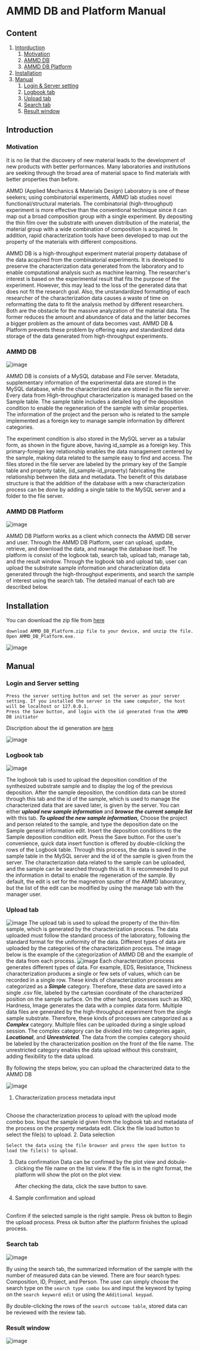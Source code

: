 # AMMD DB and Platform Manual

## Content
1. [Intorduction](#introduction)
    1. [Motivation](#motivation)
    2. [AMMD DB](#ammd-db)
    3. [AMMD DB Platform](#ammd-db-platform)
2. [Installation](#installation)
3. [Manual](#manual)
    1. [Login & Server setting](#login-and-server-setting)
    2. [Logbook tab](#logbook-tab)
    3. [Upload tab](#upload-tab)
    4. [Search tab](#search-tab)
    5. [Result window](#result-window)

## Introduction
### Motivation
  It is no lie that the discovery of new material leads to the development of new products with better performances. 
Many laboratories and institutions are seeking through the broad area of material space to find materials with better properties than before.

  AMMD (Applied Mechanics & Materials Design) Laboratory is one of these seekers; using combinatorial experiments, AMMD lab studies novel functional/structural materials.
The combinatorial (high-throughput) experiment is more effective than the conventional technique since it can map out a broad composition group with a single experiment.
By depositing the thin film over the substrate with uneven distribution of the material, the material group with a wide combination of composition is acquired. 
In addition, rapid characterization tools have been developed to map out the property of the materials with different compositions.

  AMMD DB is a high-throughput experiment material property database of the data acquired from the combinatorial experiments.
It is developed to preserve the characterization data generated from the laboratory and to enable computational analysis such as machine learning.
The researcher's interest is based on the experimental result that fits the purpose of the experiment. 
However, this may lead to the loss of the generated data that does not fit the research goal.
Also, the unstandardized formatting of each researcher of the characterization data causes a waste of time on reformatting the data to fit the analysis method by different researchers.
Both are the obstacle for the massive analyzation of the material data. The former reduces the amount and abundance of data and the latter becomes a bigger problem as the amount of data becomes vast.
AMMD DB & Platform prevents these problem by offering easy and standardized data storage of the data generated from high-throughput experiments.

### AMMD DB
![image](https://user-images.githubusercontent.com/72897259/147449857-397aa907-894a-4f3f-b35b-15fcead2cc84.png)

AMMD DB is consists of a MySQL database and File server. Metadata, supplementary information of the experimental data are stored in the MySQL database, while the characterized data are stored in the file server. 
Every data from High-throughput characterization is managed based on the Sample table. The sample table includes a detailed log of the deposition condition to enable the regeneration of the sample with similar properties. The information of the project and the person who is related to the sample implemented as a foreign key to manage sample information by different categories. <br>

The experiment condition is also stored in the MySQL server as a tabular form, as shown in the figure above, having id_sample as a foreign key. This primary-foreign key relationship enables the data management centered by the sample, making data related to the sample easy to find and access. The files stored in the file server are labeled by the primary key of the Sample table and property table, (id_sample-id_property) fabricating the relationship between the data and metadata. The benefit of this database structure is that the addition of the database with a new characterization process can be done by adding a single table to the MySQL server and a folder to the file server.



### AMMD DB Platform
![image](https://user-images.githubusercontent.com/72897259/147450416-c07f91a4-504e-4c2b-80e2-7cf0accfd935.png)

  AMMD DB Platform works as a client which connects the AMMD DB server and user. Through the AMMD DB Platform, user can upload, update, retrieve, and download the data, and manage the database itself.
The platform is consist of the logbook tab, search tab, upload tab, manage tab, and the result window.
Through the logbook tab and upload tab, user can upload the substrate sample information and characterization data generated through the high-throughput experiments, and search the sample of interest using the search tab. The detailed manual of each tab are described below.

## Installation
You can download the zip file from [here](https://drive.google.com/file/d/1ev7F_GvSoLW-SfkFEn2idv8Deidbp05j/view?usp=sharing)

    download AMMD_DB_Platform.zip file to your device, and unzip the file.
    Open AMMD_DB_Platform.exe.

![image](https://user-images.githubusercontent.com/72897259/148879324-e619fdf5-d089-48c6-8572-222d7dcf70b5.png)


## Manual
### Login and Server setting

	Press the server setting button and set the server as your server setting. If you installed the server in the same computer, the host will be localhost or 127.0.0.1.
	Press the Save button, and login with the id generated from the AMMD DB initiator

Discription about the id generation are [here](https://github.com/jh-song-en/AMMD_DB/blob/master/README.md#user-management)

![image](https://user-images.githubusercontent.com/72897259/148879474-7d398da0-fb10-46c0-828d-15b30091e2c5.png)


### Logbook tab
![image](https://user-images.githubusercontent.com/72897259/147438029-6f7dc468-3ef1-4e16-bd87-d967824efe68.png)

The logbook tab is used to upload the deposition condition of the synthesized substrate sample and to display the log of the previous deposition. After the sample deposition, the condition data can be stored through this tab and the id of the sample, which is used to manage the characterized data that are saved later, is given by the server. 
You can either ___upload new sample information___ and ___browse the current sample list___ with this tab.
___To upload the new sample information,___
	Choose the project and person related to the sample, and type the deposition date on the Sample general information edit.
    Insert the deposition conditions to the Sample deposition condition edit.
	Press the Save button.
For the user's convenience, quick data insert function is offered by double-clicking the rows of the Logbook table.
Through this process, the data is saved in the sample table in the MySQL server and the id of the sample is given from the server. The characterization data related to the sample can be uploaded, and the sample can be searched through this id.
It is recommended to put the information in detail to enable the regeneration of the sample. By default, the edit is set for the magnetron sputter of the AMMD laboratory, but the list of the edit can be modified by using the manage tab with the manager user.
### Upload tab
![image](https://user-images.githubusercontent.com/72897259/147901379-235a8fbe-73e2-49d7-bcb3-186e41376355.png)
The upload tab is used to upload the property of the thin-film sample, which is generated by the characterization process. The data uploaded must follow the standard process of the laboratory, following the standard format for the uniformity of the data. Different types of data are uploaded by the categories of the characterization process.
The image below is the example of the categorization of AMMD DB and the example of the data from each process.
![image](https://user-images.githubusercontent.com/72897259/147904316-42a21fd4-997d-4a22-b99c-e6c5ed93ac97.png)
Each characterization process generates different types of data. For example, EDS, Resistance, Thickness characterization produces a single or few sets of values, which can be recorded in a single row. These kinds of characterization processes are categorized as a ___Simple___ category. Therefore, these data are saved into a single .csv file, labeled by the cartesian coordinate of the characterized position on the sample surface.
On the other hand, processes such as XRD, Hardness, Image generates the data with a complex data form. Multiple data files are generated by the high-throughput experiment from the single sample substrate. Therefore, these kinds of processes are categorized as a ___Complex___ category. Multiple files can be uploaded during a single upload session. 
The complex category can be divided into two categories again, ___Locational___, and ___Unrestricted___. The data from the complex category should be labeled by the characterization position on the front of the file name.  The unrestricted category enables the data upload without this constraint, adding flexibility to the data upload. 

By following the steps below, you can upload the characterized data to the AMMD DB

![image](https://user-images.githubusercontent.com/72897259/147901752-9b665279-7368-4659-854e-c68c7c153088.png)

1. Characterization process metadata input
<br>
    Choose the characterization process to upload with the upload mode combo box.
    Input the sample id given from the logbook tab and metadata of the process on the property metadata edit.
    Click the file load button to select the file(s) to upload.
2. Data selection
<br>
 
    Select the data using the file browser and press the open button to load the file(s) to upload.
3. Data confirmation
Data can be confimed by the plot view and dobule-clicking the file name on the list view. If the file is in the right format, the platform will show the plot on the plot view.
        
    After checking the data, click the save button to save.
4. Sample confirmation and upload
<br>
    Confirm if the selected sample is the right sample.
    Press ok button to Begin the upload process.
    Press ok button after the platform finishes the upload process.
    
### Search tab

![image](https://user-images.githubusercontent.com/72897259/147912182-076c7ee4-548f-4533-b98f-5ff95e366985.png)

By using the search tab, the summarized information of the sample with the number of measured data can be viewed. There are four search types: Composition, ID, Project, and Person. The user can simply choose the search type on the ```search type combo box``` and input the keyword by typing on the ```search keyword edit``` or using the ```Additional keypad```. 

By double-clicking the rows of the ```search outcome table```, stored data can be reviewed with the review tab.


### Result window

![image](https://user-images.githubusercontent.com/72897259/149838600-d562ed27-9f60-436a-9092-b9ebaff5a84e.png)

